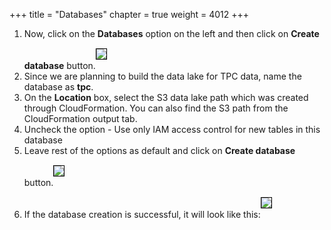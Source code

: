 +++
title = "Databases"
chapter = true
weight = 4012
+++

<div style="text-align: left">
    <ol>
        <li>Now, click on the <b>Databases</b> option on the left and then click on <b>Create database</b> button.<img src="/images/createdatabase1.png" style="margin:15px 0px; border:1px solid black"/></li>
        <li>Since we are planning to build the data lake for TPC data, name the database as <b>tpc</b>.</li>
        <li>On the <b>Location</b> box, select the S3 data lake path which was created through CloudFormation. You can also find the S3 path from the CloudFormation output tab.</li>
        <li>Uncheck the option - Use only IAM access control for new tables in this database</li>
        <li>Leave rest of the options as default and click on <b>Create database</b> button.<img src="/images/createdatabase2.png" style="margin:15px 0px; border:1px solid black"/></li>
        <li>If the database creation is successful, it will look like this:<img src="/images/createdatabase3.png" style="margin:15px 0px; border:1px solid black"/></li>
    </ol>
</div>